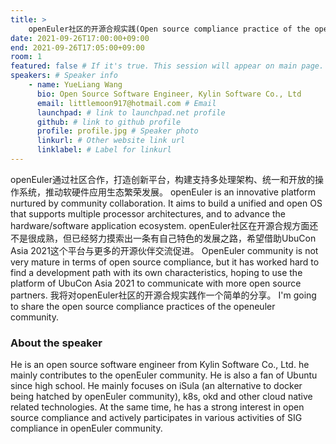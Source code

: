 ```yaml
---
title: >
    openEuler社区的开源合规实践(Open source compliance practice of the openEuler community) 
date: 2021-09-26T17:00:00+09:00
end: 2021-09-26T17:05:00+09:00
room: 1
featured: false # If it's true. This session will appear on main page.
speakers: # Speaker info
    - name: YueLiang Wang
      bio: Open Source Software Engineer, Kylin Software Co., Ltd
      email: littlemoon917@hotmail.com # Email
      launchpad: # link to launchpad.net profile
      github: # link to github profile
      profile: profile.jpg # Speaker photo
      linkurl: # Other website link url
      linklabel: # Label for linkurl
---
```

openEuler通过社区合作，打造创新平台，构建支持多处理架构、统一和开放的操作系统，推动软硬件应用生态繁荣发展。
openEuler is an innovative platform nurtured by community collaboration. It aims to build a unified and open OS that supports multiple processor architectures, and to advance the hardware/software application ecosystem.
openEuler社区在开源合规方面还不是很成熟，但已经努力摸索出一条有自己特色的发展之路，希望借助UbuCon Asia 2021这个平台与更多的开源伙伴交流促进。
OpenEuler community is not very mature in terms of open source compliance, but it has worked hard to find a development path with its own characteristics, hoping to use the platform of UbuCon Asia 2021 to communicate with more open source partners.
我将对openEuler社区的开源合规实践作一个简单的分享。
I'm going to share the open source compliance practices of the openeuler community.

### About the speaker
He is an open source software engineer from Kylin Software Co., Ltd. he mainly contributes to the openEuler community. He is also a fan of Ubuntu since high school. He mainly focuses on iSula (an alternative to docker being hatched by openEuler community), k8s, okd and other cloud native related technologies. At the same time, he has a strong interest in open source compliance and actively participates in various activities of SIG compliance in openEuler community.